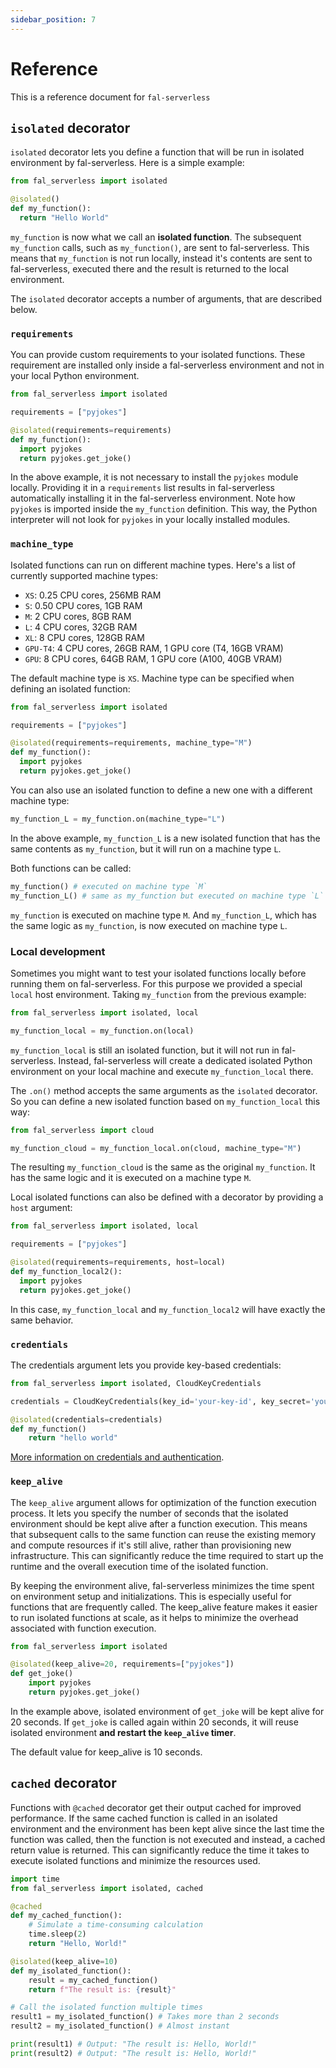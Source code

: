 ```yaml
---
sidebar_position: 7
---
```


# Reference

This is a reference document for `fal-serverless`

## `isolated` decorator

`isolated` decorator lets you define a function that will be run in isolated environment by fal-serverless. Here is a simple example:

```python
from fal_serverless import isolated

@isolated()
def my_function():
  return "Hello World"
```

`my_function` is now what we call an **isolated function**. The subsequent `my_function` calls, such as `my_function()`, are sent to fal-serverless. This means that `my_function` is not run locally, instead it's contents are sent to fal-serverless, executed there and the result is returned to the local environment.

The `isolated` decorator accepts a number of arguments, that are described below.

### `requirements`

You can provide custom requirements to your isolated functions. These requirement are installed only inside a fal-serverless environment and not in your local Python environment.

```python
from fal_serverless import isolated

requirements = ["pyjokes"]

@isolated(requirements=requirements)
def my_function():
  import pyjokes
  return pyjokes.get_joke()
```

In the above example, it is not necessary to install the `pyjokes` module locally. Providing it in a `requirements` list results in fal-serverless automatically installing it in the fal-serverless environment. Note how `pyjokes` is imported inside the `my_function` definition. This way, the Python interpreter will not look for `pyjokes` in your locally installed modules.

### `machine_type`

Isolated functions can run on different machine types. Here's a list of currently supported machine types:

- `XS`: 0.25 CPU cores, 256MB RAM
- `S`: 0.50 CPU cores, 1GB RAM
- `M`: 2 CPU cores, 8GB RAM
- `L`: 4 CPU cores, 32GB RAM
- `XL`: 8 CPU cores, 128GB RAM
- `GPU-T4`: 4 CPU cores, 26GB RAM, 1 GPU core (T4, 16GB VRAM)
- `GPU`: 8 CPU cores, 64GB RAM, 1 GPU core (A100, 40GB VRAM)

The default machine type is `XS`. Machine type can be specified when defining an isolated function:

```python
from fal_serverless import isolated

requirements = ["pyjokes"]

@isolated(requirements=requirements, machine_type="M")
def my_function():
  import pyjokes
  return pyjokes.get_joke()
```

You can also use an isolated function to define a new one with a different machine type:

```python
my_function_L = my_function.on(machine_type="L")
```

In the above example, `my_function_L` is a new isolated function that has the same contents as `my_function`, but it will run on a machine type `L`.

Both functions can be called:

```python
my_function() # executed on machine type `M`
my_function_L() # same as my_function but executed on machine type `L`
```

`my_function` is executed on machine type `M`. And `my_function_L`, which has the same logic as `my_function`, is now executed on machine type `L`.

### Local development

Sometimes you might want to test your isolated functions locally before running them on fal-serverless. For this purpose we provided a special `local` host environment. Taking `my_function` from the previous example:

```python
from fal_serverless import isolated, local

my_function_local = my_function.on(local)
```

`my_function_local` is still an isolated function, but it will not run in fal-serverless. Instead, fal-serverless will create a dedicated isolated Python environment on your local machine and execute `my_function_local` there.

The `.on()` method accepts the same arguments as the `isolated` decorator. So you can define a new isolated function based on `my_function_local` this way:

```python
from fal_serverless import cloud

my_function_cloud = my_function_local.on(cloud, machine_type="M")
```

The resulting `my_function_cloud` is the same as the original `my_function`. It has the same logic and it is executed on a machine type `M`.

Local isolated functions can also be defined with a decorator by providing a `host` argument:

```python
from fal_serverless import isolated, local

requirements = ["pyjokes"]

@isolated(requirements=requirements, host=local)
def my_function_local2():
  import pyjokes
  return pyjokes.get_joke()
```

In this case, `my_function_local` and `my_function_local2` will have exactly the same behavior.

### `credentials`

The credentials argument lets you provide key-based credentials:

```python
from fal_serverless import isolated, CloudKeyCredentials

credentials = CloudKeyCredentials(key_id='your-key-id', key_secret='your-key-secret')

@isolated(credentials=credentials)
def my_function()
    return "hello world"
```

[More information on credentials and authentication](/category/authentication).

### `keep_alive`

The `keep_alive` argument allows for optimization of the function execution process. It lets you specify the number of seconds that the isolated environment should be kept alive after a function execution. This means that subsequent calls to the same function can reuse the existing memory and compute resources if it's still alive, rather than provisioning new infrastructure. This can significantly reduce the time required to start up the runtime and the overall execution time of the isolated function.

By keeping the environment alive, fal-serverless minimizes the time spent on environment setup and initializations. This is especially useful for functions that are frequently called. The keep_alive feature makes it easier to run isolated functions at scale, as it helps to minimize the overhead associated with function execution.

```python
from fal_serverless import isolated

@isolated(keep_alive=20, requirements=["pyjokes"])
def get_joke()
    import pyjokes
    return pyjokes.get_joke()
```

In the example above, isolated environment of `get_joke` will be kept alive for 20 seconds. If `get_joke` is called again within 20 seconds, it will reuse isolated environment **and restart the `keep_alive` timer**.

The default value for keep_alive is 10 seconds.

## `cached` decorator

Functions with `@cached` decorator get their output cached for improved performance. If the same cached function is called in an isolated environment and the environment has been kept alive since the last time the function was called, then the function is not executed and instead, a cached return value is returned. This can significantly reduce the time it takes to execute isolated functions and minimize the resources used.

```python
import time
from fal_serverless import isolated, cached

@cached
def my_cached_function():
    # Simulate a time-consuming calculation
    time.sleep(2)
    return "Hello, World!"

@isolated(keep_alive=10)
def my_isolated_function():
    result = my_cached_function()
    return f"The result is: {result}"

# Call the isolated function multiple times
result1 = my_isolated_function() # Takes more than 2 seconds
result2 = my_isolated_function() # Almost instant

print(result1) # Output: "The result is: Hello, World!"
print(result2) # Output: "The result is: Hello, World!"
```
